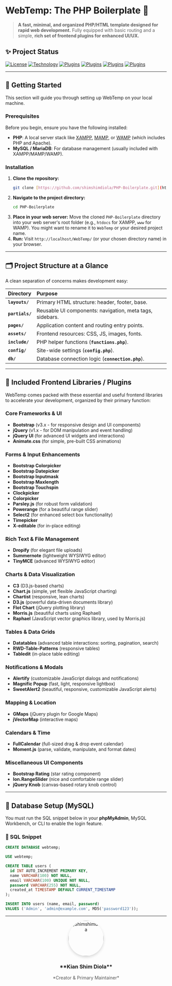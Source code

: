 # WebTemp: The PHP Boilerplate 🚀
> **A fast, minimal, and organized PHP/HTML template designed for rapid web development.**
> Fully equipped with basic routing and a simple, **rich set of frontend plugins for enhanced UI/UX.**

## ✨ Project Status
[![License](https://img.shields.io/badge/License-MIT-blue.svg)](https://opensource.org/licenses/MIT)
[![Technology](https://img.shields.io/badge/Technology-PHP%20%7C%20MySQL-7777BB.svg)]()
[![Plugins](https://img.shields.io/badge/Plugins-Included-green.svg)]()
[![Plugins](https://img.shields.io/badge/Plugins-Frontend%20Libraries-blue.svg)]()
[![Plugins](https://img.shields.io/badge/Plugins-Core%20UI%2FUX-orange.svg)]()
[![Plugins](https://img.shields.io/badge/Plugins-Bootstrap%20%26%20jQuery-8A2BE2.svg)]()

---


## 🚀 Getting Started

This section will guide you through setting up WebTemp on your local machine.

### Prerequisites
Before you begin, ensure you have the following installed:
-   **PHP**: A local server stack like [XAMPP](https://www.apachefriends.org/), [MAMP](https://www.mamp.info/en/downloads/), or [WAMP](https://www.wampserver.com/en/) (which includes PHP and Apache).
-   **MySQL / MariaDB**: For database management (usually included with XAMPP/MAMP/WAMP).

### Installation
1.  **Clone the repository:**
    ```bash
    git clone [https://github.com/shimshimdiola/PHP-Boilerplate.git](https://github.com/shimshimdiola/PHP-Boilerplate.git) # Replace with your actual repo URL if different
    ```
2.  **Navigate to the project directory:**
    ```bash
    cd PHP-Boilerplate
    ```
3.  **Place in your web server:** Move the cloned `PHP-Boilerplate` directory into your web server's root folder (e.g., `htdocs` for XAMPP, `www` for WAMP). You might want to rename it to `WebTemp` or your desired project name.
4.  **Run:** Visit `http://localhost/WebTemp/` (or your chosen directory name) in your browser.

---

## 🗂️ Project Structure at a Glance

A clean separation of concerns makes development easy:

| Directory | Purpose |
| :--- | :--- |
| **`layouts/`** | Primary HTML structure: header, footer, base. |
| **`partials/`** | Reusable UI components: navigation, meta tags, sidebars. |
| **`pages/`** | Application content and routing entry points. |
| **`assets/`** | Frontend resources: CSS, JS, images, fonts. |
| **`include/`** | PHP helper functions (**`functions.php`**). |
| **`config/`** | Site-wide settings (**`config.php`**). |
| **`db/`** | Database connection logic (**`connection.php`**). |

---
## 🔌 Included Frontend Libraries / Plugins

WebTemp comes packed with these essential and useful frontend libraries to accelerate your development, organized by their primary function:

### Core Frameworks & UI
* **Bootstrap** (v3.x - for responsive design and UI components)
* **jQuery** (v1.x - for DOM manipulation and event handling)
* **jQuery UI** (for advanced UI widgets and interactions)
* **Animate.css** (for simple, pre-built CSS animations)

### Forms & Input Enhancements
* **Bootstrap Colorpicker**
* **Bootstrap Datepicker**
* **Bootstrap Inputmask**
* **Bootstrap Maxlength**
* **Bootstrap Touchspin**
* **Clockpicker**
* **Colorpicker**
* **Parsley.js** (for robust form validation)
* **Powerange** (for a beautiful range slider)
* **Select2** (for enhanced select box functionality)
* **Timepicker**
* **X-editable** (for in-place editing)

### Rich Text & File Management
* **Dropify** (for elegant file uploads)
* **Summernote** (lightweight WYSIWYG editor)
* **TinyMCE** (advanced WYSIWYG editor)

### Charts & Data Visualization
* **C3** (D3.js-based charts)
* **Chart.js** (simple, yet flexible JavaScript charting)
* **Chartist** (responsive, lean charts)
* **D3.js** (powerful data-driven documents library)
* **Flot Chart** (jQuery plotting library)
* **Morris.js** (beautiful charts using Raphael)
* **Raphael** (JavaScript vector graphics library, used by Morris.js)

### Tables & Data Grids
* **Datatables** (advanced table interactions: sorting, pagination, search)
* **RWD-Table-Patterns** (responsive tables)
* **Tabledit** (in-place table editing)

### Notifications & Modals
* **Alertify** (customizable JavaScript dialogs and notifications)
* **Magnific Popup** (fast, light, responsive lightbox)
* **SweetAlert2** (beautiful, responsive, customizable JavaScript alerts)

### Mapping & Location
* **GMaps** (jQuery plugin for Google Maps)
* **jVectorMap** (interactive maps)

### Calendars & Time
* **FullCalendar** (full-sized drag & drop event calendar)
* **Moment.js** (parse, validate, manipulate, and format dates)

### Miscellaneous UI Components
* **Bootstrap Rating** (star rating component)
* **Ion.RangeSlider** (nice and comfortable range slider)
* **jQuery Knob** (canvas-based rotary knob control)
---

## 🔑 Database Setup (MySQL)

You must run the SQL snippet below in your **phpMyAdmin**, MySQL Workbench, or CLI to enable the login feature.

### 💾 SQL Snippet

```sql
CREATE DATABASE webtemp;

USE webtemp;

CREATE TABLE users (
  id INT AUTO_INCREMENT PRIMARY KEY,
  name VARCHAR(100) NOT NULL,
  email VARCHAR(100) UNIQUE NOT NULL,
  password VARCHAR(255) NOT NULL,
  created_at TIMESTAMP DEFAULT CURRENT_TIMESTAMP
);

INSERT INTO users (name, email, password)
VALUES ('Admin', 'admin@example.com', MD5('password123'));
````
<hr>
<div align="center">
    <a href="https://github.com/shimshimdiola">
        <img 
            src="https://avatars.githubusercontent.com/u/72088468?v=4" 
            alt="Shimshimdiola" 
            width="110" 
            style="border-radius: 50%; box-shadow: 0 4px 8px rgba(0,0,0,0.15);"
        >
    </a>
    <br>
    <h3>**Kian Shim Diola**</h3>
    <p style="color: #555;">*Creator & Primary Maintainer*</p>
</div>

<!-- <br>
<hr>
<br> -->

<!-- <div align="center">
    <table align="center" style="width: 100%; max-width: 800px; border-collapse: separate; border-spacing: 20px 0;">
        <tr>
            <td align="center" style="padding: 10px;">
                <a href="https://github.com/COLLAB_1_USERNAME">
                    <img src="https://avatars.githubusercontent.com/u/106507975?v=4" width="90" alt="Collaborator 1" style="border-radius: 50%;">
                </a>
                <br>
                <strong style="font-size: 1.1em;">Ivan Dancil</strong>
                <br>
                <span style="color: #666; font-size: 0.9em;">*Lead Backend Developer*</span> 
            </td>
            <td align="center" style="padding: 10px;">
                <a href="https://github.com/COLLAB_2_USERNAME">
                    <img src="https://avatars.githubusercontent.com/u/69681725?v=4" width="90" alt="Collaborator 2" style="border-radius: 50%;">
                </a>
                <br>
                <strong style="font-size: 1.1em;">COLLAB 2 NAME</strong>
                <br>
                <span style="color: #666; font-size: 0.9em;">*Frontend UI/UX Specialist*</span>
            </td>
            <td align="center" style="padding: 10px;">
                <a href="https://github.com/COLLAB_3_USERNAME">
                    <img src="https://avatars.githubusercontent.com/u/1106705?v=4" width="90" alt="Collaborator 3" style="border-radius: 50%;">
                </a>
                <br>
                <strong style="font-size: 1.1em;">COLLAB 3 NAME</strong>
                <br>
                <span style="color: #666; font-size: 0.9em;">*Documentation & Setup*</span>
            </td>
        </tr>
    </table>
</div> -->
